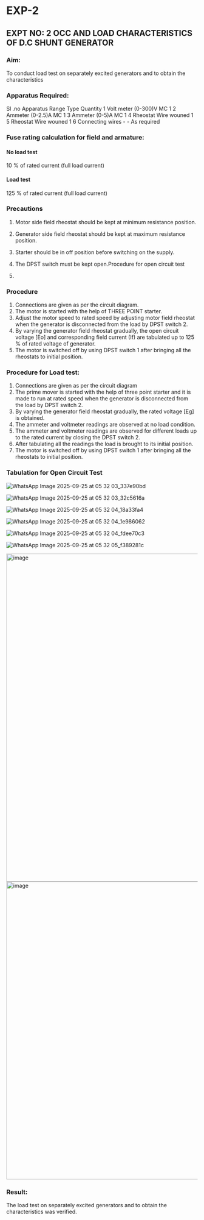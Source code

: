 # EXP-2
## EXPT NO: 2 OCC AND LOAD CHARACTERISTICS OF D.C SHUNT GENERATOR

### Aim:
To conduct load test on separately excited generators and to obtain the characteristics

### Apparatus Required:

Sl .no	Apparatus	Range	Type	Quantity
1	Volt meter	(0-300)V	MC	1
2	Ammeter	(0-2.5)A	MC	1
3	Ammeter	(0-5)A	MC	1
4	Rheostat		Wire wouned	1
5	Rheostat		Wire wouned	1
6	Connecting wires	-	-	As required

### Fuse rating calculation for field and armature:

#### No load test

10 % of rated current (full load current)

#### Load test

125 % of rated current (full load current)

### Precautions

1.   Motor side field rheostat should be kept at minimum resistance position.
2.   Generator side field rheostat should be kept at maximum resistance position.
3.   Starter should be in off position before switching on the supply.
4.   The DPST switch must be kept open.Procedure for open circuit test

5.   
### Procedure
1.   Connections are given as per the circuit diagram.
2.   The motor is started with the help of THREE POINT starter.
3.   Adjust the motor speed to rated speed by adjusting motor field rheostat when the generator is disconnected from the load by DPST switch 2.
4.   By  varying  the  generator  field  rheostat  gradually,  the  open  circuit  voltage  [Eo]  and corresponding field current (If) are tabulated up to 125 % of rated voltage of generator.
5.   The motor is switched off by using DPST switch 1 after bringing all the rheostats to initial position.

### Procedure for Load test:

1.   Connections are given as per the circuit diagram
2.   The prime mover is started with the help of three point starter and it is made to run at rated speed when the generator is disconnected from the load by DPST switch 2.
3.   By varying the generator field rheostat gradually, the rated voltage [Eg] is obtained.
4.   The ammeter and voltmeter readings are observed at no load condition.
5.   The ammeter and voltmeter readings are observed for different loads up to the rated current by closing the DPST switch 2.
6.   After tabulating all the readings the load is brought to its initial position.
7.   The motor is switched off by using DPST switch 1 after bringing all the rheostats to initial position.

### Tabulation for Open Circuit Test

![WhatsApp Image 2025-09-25 at 05 32 03_337e90bd](https://github.com/user-attachments/assets/c79ad59c-5656-4709-a905-3a84f6b371cd)

![WhatsApp Image 2025-09-25 at 05 32 03_32c5616a](https://github.com/user-attachments/assets/2e466a69-820a-46d8-abc7-557e691400d2)

![WhatsApp Image 2025-09-25 at 05 32 04_18a33fa4](https://github.com/user-attachments/assets/b0b3380d-33d2-4c90-ba75-0b7ce677f274)

![WhatsApp Image 2025-09-25 at 05 32 04_1e986062](https://github.com/user-attachments/assets/7bc23805-070c-4c3b-a5a5-bd116d931b5c)

![WhatsApp Image 2025-09-25 at 05 32 04_fdee70c3](https://github.com/user-attachments/assets/9d4d394a-790a-4b00-addc-6e28af84d08e)

![WhatsApp Image 2025-09-25 at 05 32 05_f389281c](https://github.com/user-attachments/assets/f4ba06e6-891c-409c-9c93-aedd0e61e43f)

<img width="958" height="861" alt="image" src="https://github.com/user-attachments/assets/6c889ce7-d3e6-4c0a-9759-07a889d0a156" />

<img width="882" height="782" alt="image" src="https://github.com/user-attachments/assets/a7c0888b-56cb-4694-81d1-00d6432a30e6" />





 
### Result:
The load test on separately excited generators and to obtain the characteristics was verified.
